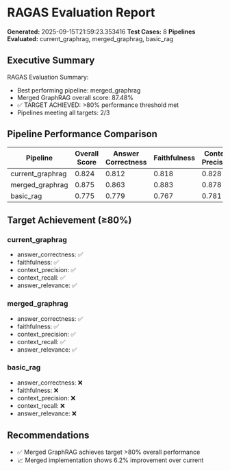 # RAGAS Evaluation Report

**Generated:** 2025-09-15T21:59:23.353416
**Test Cases:** 8
**Pipelines Evaluated:** current_graphrag, merged_graphrag, basic_rag

## Executive Summary

RAGAS Evaluation Summary:
- Best performing pipeline: merged_graphrag
- Merged GraphRAG overall score: 87.48%
- ✅ TARGET ACHIEVED: >80% performance threshold met
- Pipelines meeting all targets: 2/3

## Pipeline Performance Comparison

| Pipeline | Overall Score | Answer Correctness | Faithfulness | Context Precision | Context Recall | Answer Relevance | Success Rate |
|----------|---------------|-------------------|--------------|-------------------|----------------|------------------|-------------|
| current_graphrag | 0.824 | 0.812 | 0.818 | 0.828 | 0.837 | 0.824 | 100.00% |
| merged_graphrag | 0.875 | 0.863 | 0.883 | 0.878 | 0.870 | 0.880 | 100.00% |
| basic_rag | 0.775 | 0.779 | 0.767 | 0.781 | 0.784 | 0.766 | 100.00% |

## Target Achievement (≥80%)

### current_graphrag
- answer_correctness: ✅
- faithfulness: ✅
- context_precision: ✅
- context_recall: ✅
- answer_relevance: ✅

### merged_graphrag
- answer_correctness: ✅
- faithfulness: ✅
- context_precision: ✅
- context_recall: ✅
- answer_relevance: ✅

### basic_rag
- answer_correctness: ❌
- faithfulness: ❌
- context_precision: ❌
- context_recall: ❌
- answer_relevance: ❌

## Recommendations

- ✅ Merged GraphRAG achieves target >80% overall performance
- 📈 Merged implementation shows 6.2% improvement over current
